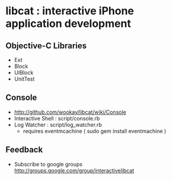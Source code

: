 libcat : interactive iPhone application development
===================================================

Objective-C Libraries
---------------------
 * Ext
 * Block
 * UIBlock
 * UnitTest


Console
-------
 * <http://github.com/wookay/libcat/wiki/Console>
 * Interactive Shell : script/console.rb
 * Log Watcher : script/log_watcher.rb
   - requires eventmcachine ( sudo gem install eventmachine )



Feedback
--------
 * Subscribe to google groups <http://groups.google.com/group/interactivelibcat>
